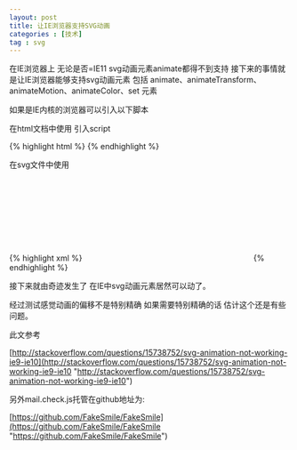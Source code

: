 ```yaml
---
layout: post
title: 让IE浏览器支持SVG动画
categories : [技术]
tag : svg
---
```



在IE浏览器上 无论是否=IE11 svg动画元素animate都得不到支持 接下来的事情就是让IE浏览器能够支持svg动画元素 包括 animate、animateTransform、animateMotion、animateColor、set 元素

如果是IE内核的浏览器可以引入以下脚本

在html文档中使用 引入script

{% highlight html %}
	<script type="text/javascript" src="smil.check.js"></script>
{% endhighlight %}

在svg文件中使用

{% highlight xml %}
  <svg>
   <elements..>
    <script type="text/ecmascript" xlink:href="smil.check.js" />
  </svg>
{% endhighlight %}


接下来就由奇迹发生了 在IE中svg动画元素居然可以动了。

经过测试感觉动画的偏移不是特别精确 如果需要特别精确的话 估计这个还是有些问题。

此文参考

   [http://stackoverflow.com/questions/15738752/svg-animation-not-working-ie9-ie10](http://stackoverflow.com/questions/15738752/svg-animation-not-working-ie9-ie10 "http://stackoverflow.com/questions/15738752/svg-animation-not-working-ie9-ie10")
   
另外mail.check.js托管在github地址为:

[https://github.com/FakeSmile/FakeSmile](https://github.com/FakeSmile/FakeSmile "https://github.com/FakeSmile/FakeSmile")
  




